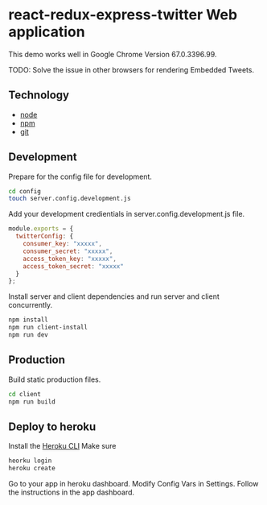 # react-redux-express-twitter Web application

This demo works well in Google Chrome Version 67.0.3396.99.

TODO:
Solve the issue in other browsers for rendering Embedded Tweets.

## Technology

* [node](https://nodejs.org/en/)
* [npm](https://www.npmjs.com/) 
* [git](https://git-scm.com/)

## Development

Prepare for the config file for development.

```bash
cd config
touch server.config.development.js
```

Add your development credientials in server.config.development.js file.

```javascript
module.exports = {
  twitterConfig: {
    consumer_key: "xxxxx",
    consumer_secret: "xxxxx",
    access_token_key: "xxxxx",
    access_token_secret: "xxxxx"
  }
};
```

Install server and client dependencies and run server and client concurrently.

```bash
npm install
npm run client-install
npm run dev
```

## Production

Build static production files.

```bash
cd client
npm run build
```

## Deploy to heroku

Install the [Heroku CLI](https://devcenter.heroku.com/articles/getting-started-with-nodejs#set-up)
Make sure 
```bash
heorku login
heroku create
```

Go to your app in heroku dashboard. Modify Config Vars in Settings.
Follow the instructions in the app dashboard.


